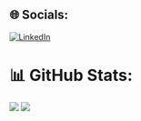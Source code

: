 
## 🌐 Socials:
[![LinkedIn](https://img.shields.io/badge/LinkedIn-%230077B5.svg?logo=linkedin&logoColor=white)](https://linkedin.com/in/jrperxachs) 

# 📊 GitHub Stats:
![](https://github-readme-stats.vercel.app/api?username=GenericPrism&theme=tokyonight&hide_border=false&include_all_commits=true&count_private=true)
![](https://github-readme-streak-stats.herokuapp.com/?user=GenericPrism&theme=tokyonight&hide_border=false)<br/>

